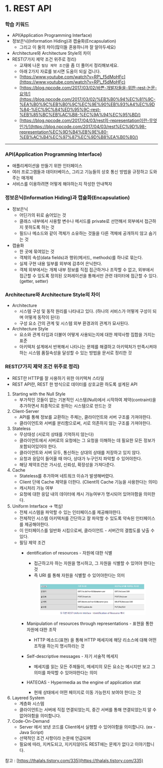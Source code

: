# 1. REST API

### 학습 키워드

* API(Application Programming Interface)
* 정보은닉(Information Hiding)과 캡슐화(Encapsulation)
  * 그리고 이 둘의 차이(많이들 혼용하니까 잘 알아두세요)
* Architecture와 Architecture Style의 차이
* REST(7가지 제약 조건 위주로 정리)
  * 교재에 나온 `필딩 제약 조건`을 좀 더 풀어서 정리해보세요.
  * 아래 2가지 자료를 보시면 도움이 되실 겁니다.
  * [https://www.youtube.com/watch?v=RP\_f5dMoHFc](https://www.youtube.com/watch?v=RP\_f5dMoHFc)
  * [https://blog.npcode.com/2017/03/02/바쁜-개발자들을-위한-rest-논문-요약/](https://blog.npcode.com/2017/03/02/%EB%B0%94%EC%81%9C-%EA%B0%9C%EB%B0%9C%EC%9E%90%EB%93%A4%EC%9D%84-%EC%9C%84%ED%95%9C-rest-%EB%85%BC%EB%AC%B8-%EC%9A%94%EC%95%BD/)
  * [https://blog.npcode.com/2017/04/03/rest의-representation이란-무엇인가/](https://blog.npcode.com/2017/04/03/rest%EC%9D%98-representation%EC%9D%B4%EB%9E%80-%EB%AC%B4%EC%97%87%EC%9D%B8%EA%B0%80/)



***



### API(Application Programming Interface)

* 애플리케이션을 만들기 위한 인터페이스
* 여러 프로그램들과 데이터베이스, 그리고 기능들의 상호 통신 방법을 규정하고 도와주는 매개체
* 서비스를 이용하려면 어떻게 해야하는지 작성한 안내책자



### 정보은닉(Information Hiding)과 캡슐화(Encapsulation)

* 정보은닉
  * 어딘가의 뒤로 숨어있는 것
  * 클래스 내부에서 사용할 변수나 메서드를 private로 선언해서 외부에서 접근하지 못하도록 하는 것
  * 필드나 메소드와 같이 객체가 소유하는 것들을 다른 객체에 공개하지 않고 숨기는 것
* 캡슐화
  * 한 곳에 묶여있는 것
  * 객체의 속성(data fields)과 행위(메서드, methods)를 하나로 묶는다.
  * 실제 구현 내용 일부를 외부에 감추어 은닉한다.
  * 객체 외부에서는 개체 내부 정보를 직접 접근하거나 조작할 수 없고, 외부에서 접근할 수 있도록 정의된 오퍼레이션을 통해서만 관련 데이터에 접근할 수 있다.(getter, setter)

####

### Architecture와 Architecture Style의 차이

* Architecture
  * 시스템 구성 및 동작 원리를 나타내고 있다. (하나의 서비스가 어떻게 구성이 되며 어떻게 동작이 된다)
  * 구성 요소 간의 관계 및 시스템 외부 환경과의 관계가 묘사된다.
* Architecture Style
  * 요소와 관계 타입과 더불어 어떻게 사용되는지에 대한 제약사항 집합을 가지는 표준
  * 아키텍처 설계에서 반복해서 나타나는 문제를 해결하고 아키텍처가 만족시켜야 하는 시스템 품질속성을 달성할 수 있는 방법을 문서로 정리한 것



### REST(7가지 제약 조건 위주로 정리)

* REST란 HTTP를 잘 사용하기 위한 아키텍쳐 스타일&#x20;
* REST API란, REST 한 방식으로 데이터를 상호교환 하도록 설계된 API&#x20;

1. Starting with the Null Style
   * 부가적인 것들이 없는 기본적인 시스템(Null)에서 시작하여 제약(contraint)을 추가하면서 최종적으로 원하는 시스템으로 만드는 것
2. Client-Server
   * API를 통해 정보를 교환하는 주체는, 클라이언트와 서버 구조를 가져야한다.
   * 클라이언트와 서버를 분리함으로써, 서로 의존하지 않는 구조를 가져야한다.
3. Stateless
   * 무상태성 (서로의 상태를 기억하지 않는다)
   * 클라이언트에서 서버로의 요청에는 그 요청을 이해하는 데 필요한 모든 정보가 포함되어있어야 한다.
   * 클라이언트와 서버 모두, 통신하는 상대의 상태를 저장하고 있지 않다.
   * 요청과 응답이 들어올 때 마다, 상대가 누구인지 파악할 수 있어야한다.
   * 해당 제약조건은 가시성, 신뢰성, 확장성을 가져다준다.
4. Cache
   * Stateless를 추가하며 네트워크 이슈가 발생해버렸다.
   * Client 단에 Cache 제약을 더한다. (Client의 Cache 기능을 사용한다는 의미)
   * 캐시처리 가능 여부
   * 요청에 대한 응답 내의 데이터에 캐시 가능여부가 명시되어 있어야함을 의미한다.
5. Uniform Interface → 핵심!&#x20;
   * 전체 시스템을 파악할 수 있는 인터페이스를 제공해야한다.
   * 전체적인 시스템 아키텍처를 간단하고 잘 파악할 수 있도록 약속된 인터페이스를 제공해야한다.
   * 이 인터페이스를 일반화 시킴으로써, 클라이언트 - 서버간의 결합도를 낮출 수 있다.
   * 필딩 제약 조건
     *   dentification of resources - 자원에 대한 식별

         * 접근하고자 하는 자원을 명시하고, 그 자원을 식별할 수 있어야 한다는 것
         * 즉 URI 를 통해 자원을 식별할 수 있어야한다는 의미



         <figure><img src="../.gitbook/assets/image (4) (1).png" alt=""><figcaption></figcaption></figure>
     * Manipulation of resources through representations - 표현을 통한 자원에 대한 조작
       * HTTP 메소드(표현) 을 통해 HTTP 메세지에 해당 리소스에 대해 어떤 조작을 하는지 명시하라는 것
     * Self-descriptive messages - 자기 서술적 메세지
       * 메세지를 읽는 모든 주체들이, 메세지의 모든 요소는 메시지만 보고 그 의미를 파악할 수 있어야한다는 의미
     * HATEOAS - Hypermedia as the engine of application stat
       * 현재 상태에서 어떤 페이지로 이동 가능한지 보여야 한다는 것
6. Layered System
   * 계층화 시스템
   * 클라이언트는 서버에 직접 연결되었는지, 중간 서버를 통해 연결되었는지 알 수 없어야함을 의미합니다.
7. Code-On-Demand
   * Server 에서 보낸 코드를 Client에서 실행할 수 있어야함을 의미합니다. (ex - Java Script)
   * 선택적인 조건 사항이라 논문에 언급되며
   * 필요에 따라, 지켜도되고, 지키지않아도 REST에는 문제가 없다고 이야기합니다.



참고 : [https://thalals.tistory.com/335](https://thalals.tistory.com/335)

